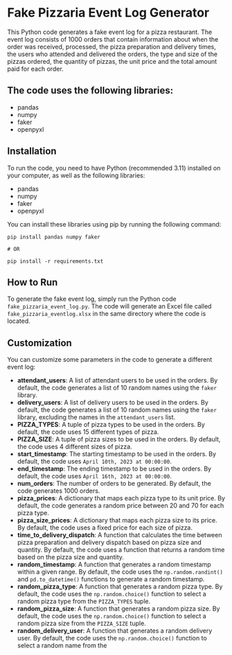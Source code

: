 # Fake Pizzaria Event Log Generator
This Python code generates a fake event log for a pizza restaurant. The event log consists of 1000 orders that contain information about when the order was received, processed, the pizza preparation and delivery times, the users who attended and delivered the orders, the type and size of the pizzas ordered, the quantity of pizzas, the unit price and the total amount paid for each order.

## The code uses the following libraries:
* pandas
* numpy
* faker
* openpyxl

## Installation
To run the code, you need to have Python (recommended 3.11) installed on your computer, as well as the following libraries:

* pandas
* numpy
* faker
* openpyxl

You can install these libraries using pip by running the following command:

```shell
pip install pandas numpy faker

# OR

pip install -r requirements.txt

```
## How to Run
To generate the fake event log, simply run the Python code `fake_pizzaria_event_log.py`. The code will generate an Excel file called `fake_pizzaria_eventlog.xlsx` in the same directory where the code is located.

## Customization
You can customize some parameters in the code to generate a different event log:

* **attendant_users**: A list of attendant users to be used in the orders. By default, the code generates a list of 10 random names using the `faker` library.
* **delivery_users**: A list of delivery users to be used in the orders. By default, the code generates a list of 10 random names using the `faker` library, excluding the names in the `attendant_users` list.
* **PIZZA_TYPES**: A tuple of pizza types to be used in the orders. By default, the code uses 15 different types of pizza.
* **PIZZA_SIZE**: A tuple of pizza sizes to be used in the orders. By default, the code uses 4 different sizes of pizza.
* **start_timestamp**: The starting timestamp to be used in the orders. By default, the code uses `April 10th, 2023 at 00:00:00`.
* **end_timestamp**: The ending timestamp to be used in the orders. By default, the code uses `April 16th, 2023 at 00:00:00`.
* **num_orders**: The number of orders to be generated. By default, the code generates 1000 orders.
* **pizza_prices**: A dictionary that maps each pizza type to its unit price. By default, the code generates a random price between 20 and 70 for each pizza type.
* **pizza_size_prices**: A dictionary that maps each pizza size to its price. By default, the code uses a fixed price for each size of pizza.
* **time_to_delivery_dispatch**: A function that calculates the time between pizza preparation and delivery dispatch based on pizza size and quantity. By default, the code uses a function that returns a random time based on the pizza size and quantity.
* **random_timestamp**: A function that generates a random timestamp within a given range. By default, the code uses the `np.random.randint()` and `pd.to_datetime()` functions to generate a random timestamp.
* **random_pizza_type**: A function that generates a random pizza type. By default, the code uses the `np.random.choice()` function to select a random pizza type from the `PIZZA_TYPES` tuple.
* **random_pizza_size**: A function that generates a random pizza size. By default, the code uses the `np.random.choice()` function to select a random pizza size from the `PIZZA_SIZE` tuple.
* **random_delivery_user**: A function that generates a random delivery user. By default, the code uses the `np.random.choice()` function to select a random name from the